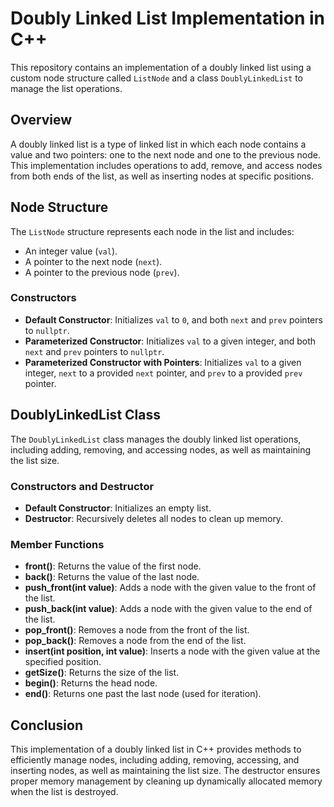# Doubly Linked List Implementation in C++

This repository contains an implementation of a doubly linked list using a custom node structure called `ListNode` and a class `DoublyLinkedList` to manage the list operations.

## Overview

A doubly linked list is a type of linked list in which each node contains a value and two pointers: one to the next node and one to the previous node. This implementation includes operations to add, remove, and access nodes from both ends of the list, as well as inserting nodes at specific positions.

## Node Structure

The `ListNode` structure represents each node in the list and includes:
- An integer value (`val`).
- A pointer to the next node (`next`).
- A pointer to the previous node (`prev`).

### Constructors

- **Default Constructor**: Initializes `val` to `0`, and both `next` and `prev` pointers to `nullptr`.
- **Parameterized Constructor**: Initializes `val` to a given integer, and both `next` and `prev` pointers to `nullptr`.
- **Parameterized Constructor with Pointers**: Initializes `val` to a given integer, `next` to a provided `next` pointer, and `prev` to a provided `prev` pointer.

## DoublyLinkedList Class

The `DoublyLinkedList` class manages the doubly linked list operations, including adding, removing, and accessing nodes, as well as maintaining the list size.

### Constructors and Destructor

- **Default Constructor**: Initializes an empty list.
- **Destructor**: Recursively deletes all nodes to clean up memory.

### Member Functions

- **front()**: Returns the value of the first node.
- **back()**: Returns the value of the last node.
- **push_front(int value)**: Adds a node with the given value to the front of the list.
- **push_back(int value)**: Adds a node with the given value to the end of the list.
- **pop_front()**: Removes a node from the front of the list.
- **pop_back()**: Removes a node from the end of the list.
- **insert(int position, int value)**: Inserts a node with the given value at the specified position.
- **getSize()**: Returns the size of the list.
- **begin()**: Returns the head node.
- **end()**: Returns one past the last node (used for iteration).

## Conclusion
This implementation of a doubly linked list in C++ provides methods to efficiently manage nodes, including adding, removing, accessing, and inserting nodes, as well as maintaining the list size. The destructor ensures proper memory management by cleaning up dynamically allocated memory when the list is destroyed.
